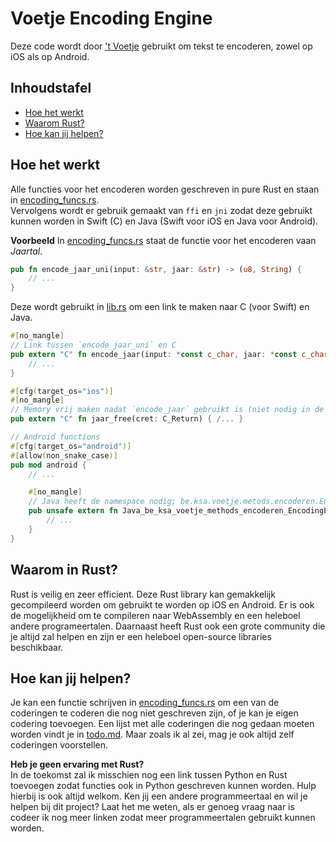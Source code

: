 # Voetje Encoding Engine
Deze code wordt door ['t Voetje](https://voetje.jonaseveraert.be) gebruikt om tekst te encoderen, zowel op iOS als op Android.

## Inhoudstafel
- [Hoe het werkt](#hoe-het-werkt)
- [Waarom Rust?](#waarom-in-rust)
- [Hoe kan jij helpen?](#hoe-kan-jij-helpen)

## Hoe het werkt
Alle functies voor het encoderen worden geschreven in pure Rust en staan in [encoding_funcs.rs](src/encoding_funcs.rs).<br/>
Vervolgens wordt er gebruik gemaakt van `ffi` en `jni` zodat deze gebruikt kunnen worden in Swift (C) en Java (Swift voor iOS en Java voor Android). 

**Voorbeeld**
In [encoding_funcs.rs](src/encoding_funcs.rs) staat de functie voor het encoderen vaan *Jaartal*.
```Rust
pub fn encode_jaar_uni(input: &str, jaar: &str) -> (u8, String) {
    // ...
}
```

Deze wordt gebruikt in [lib.rs](src/lib.rs) om een link te maken naar C (voor Swift) en Java.
```Rust
#[no_mangle]
// Link tussen `encode_jaar_uni` en C
pub extern "C" fn encode_jaar(input: *const c_char, jaar: *const c_char) -> C_Return {
    // ...
}

#[cfg(target_os="ios")]
#[no_mangle]
// Memory vrij maken nadat `encode_jaar` gebruikt is (niet nodig in de Java functie)
pub extern "C" fn jaar_free(cret: C_Return) { /... }

// Android functions
#[cfg(target_os="android")]
#[allow(non_snake_case)]
pub mod android {
    // ...

    #[no_mangle]
    // Java heeft de namespace nodig; be.ksa.voetje.metods.encoderen.EncodingEngine is waar de referentie naar de functie java_encodeer_jaar zich bevindt
    pub unsafe extern fn Java_be_ksa_voetje_methods_encoderen_EncodingEngine_java_1encodeer_1jaar(env: JNIEnv, _: JClass, java_in: JString, java_jaar: JString) -> jstring {
        // ...
    }
}
```

## Waarom in Rust?
Rust is veilig en zeer efficient. Deze Rust library kan gemakkelijk gecompileerd worden om gebruikt te worden op iOS en Android. Er is ook de mogelijkheid om te compileren naar WebAssembly en een heleboel andere programeertalen. Daarnaast heeft Rust ook een grote community die je altijd zal helpen en zijn er een heleboel open-source libraries beschikbaar.

## Hoe kan jij helpen?
Je kan een functie schrijven in [encoding_funcs.rs](src/encoding_funcs.rs) om een van de coderingen te coderen die nog niet geschreven zijn, of je kan je eigen codering toevoegen.
Een lijst met alle coderingen die nog gedaan moeten worden vindt je in [todo.md](src/todo.md). Maar zoals ik al zei, mag je ook altijd zelf coderingen voorstellen.

**Heb je geen ervaring met Rust?**<br/>
In de toekomst zal ik misschien nog een link tussen Python en Rust toevoegen zodat functies ook in Python geschreven kunnen worden. 
Hulp hierbij is ook altijd welkom. 
Ken jij een andere programmeertaal en wil je helpen bij dit project? Laat het me weten, als er genoeg vraag naar is codeer ik nog meer linken zodat meer programmeertalen gebruikt kunnen worden.
